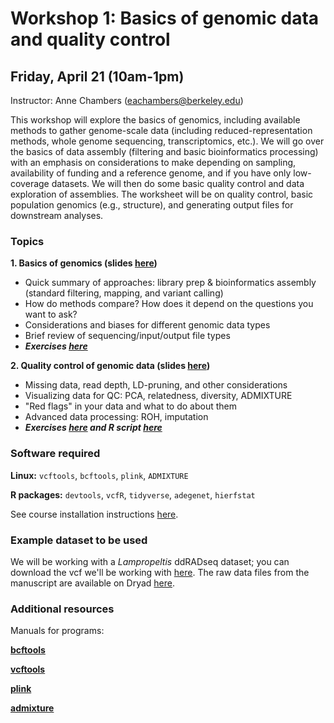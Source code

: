 
# Workshop 1: Basics of genomic data and quality control

## Friday, April 21 (10am-1pm)

Instructor: Anne Chambers (eachambers@berkeley.edu)

This workshop will explore the basics of genomics, including available methods to gather genome-scale data (including reduced-representation methods, whole genome sequencing, transcriptomics, etc.). We will go over the basics of data assembly (filtering and basic bioinformatics processing) with an emphasis on considerations to make depending on sampling, availability of funding and a reference genome, and if you have only low-coverage datasets. We will then do some basic quality control and data exploration of assemblies. The worksheet will be on quality control, basic population genomics (e.g., structure), and generating output files for downstream analyses.

### Topics

**1. Basics of genomics (slides [here](XXX))**
* Quick summary of approaches: library prep & bioinformatics assembly (standard filtering, mapping, and variant calling)
* How do methods compare? How does it depend on the questions you want to ask?
* Considerations and biases for different genomic data types
* Brief review of sequencing/input/output file types
* ***Exercises [here](https://github.com/eachambers/EvoGeno-Methods-Workshop/blob/main/Workshop1/Exercises/EvoGenomics_Ws1_Ex1.txt)***

**2. Quality control of genomic data (slides [here](XXX))**
* Missing data, read depth, LD-pruning, and other considerations
* Visualizing data for QC: PCA, relatedness, diversity, ADMIXTURE
* "Red flags" in your data and what to do about them
* Advanced data processing: ROH, imputation
* ***Exercises [here](https://github.com/eachambers/EvoGeno-Methods-Workshop/blob/main/Workshop1/Exercises/EvoGenomics_Ws1_Ex2.txt) and R script [here](XXX)***

### Software required
**Linux:** `vcftools`, `bcftools`, `plink`, `ADMIXTURE`

**R packages:** `devtools`, `vcfR`, `tidyverse`, `adegenet`, `hierfstat`

See course installation instructions [here](https://docs.google.com/document/d/1J-HjigOT_Zeu1xv38uY6dttdloo8OQG2km_fr87qIMk/edit).

### Example dataset to be used

We will be working with a *Lampropeltis* ddRADseq dataset; you can download the vcf we'll be working with [here](https://github.com/eachambers/EvoGeno-Methods-Workshop/blob/main/Workshop1/Data/lampro.vcf). The raw data files from the manuscript are available on Dryad [here](https://datadryad.org/stash/dataset/doi:10.5061/dryad.9s4mw6mj8).

### Additional resources

Manuals for programs:

**[bcftools](https://samtools.github.io/bcftools/bcftools.html)**

**[vcftools](https://vcftools.sourceforge.net/man_latest.html)**

**[plink](https://www.cog-genomics.org/plink/1.9/)**

**[admixture](https://dalexander.github.io/admixture/admixture-manual.pdf)**
